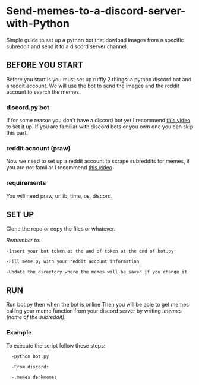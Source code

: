 # Send-memes-to-a-discord-server-with-Python
Simple guide to set up a python bot that dowload images from a specific subreddit and send it to a discord server channel.

## BEFORE YOU START
  Before you start is you must set up ruffly 2 things: a python discord bot and a reddit account.
  We will use the bot to send the images and the reddit account to search the memes.

### discord.py bot
  If for some reason you don't have a discord bot yet I recommend [this video](https://www.youtube.com/watch?v=nW8c7vT6Hl4) to set it up.
  If you are familiar with discord bots or you own one you can skip this part.

### reddit account (praw)
  Now we need to set up a reddit account to scrape subreddits for memes, if you are not familiar I recommend [this video](https://www.youtube.com/watch?v=gIZJQmX-55U).
  
### requirements
  You will need praw, urllib, time, os, discord.

## SET UP
  Clone the repo or copy the files or whatever.
  
  _Remember to:_
  
    -Insert your bot token at the and of token at the end of bot.py
    
    -Fill meme.py with your reddit account information
    
    -Update the directory where the memes will be saved if you change it

## RUN
  Run bot.py then when the bot is online 
  Then you will be able to get memes calling your meme function from your discord server by writing _.memes (name of the subreddit)_.

### Example
  To execute the script follow these steps:
      
      -python bot.py
      
      -From discord:
      
      -.memes dankmemes
      
      
